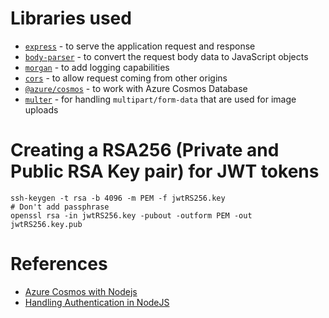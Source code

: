 # Libraries used

- [`express`](https://www.npmjs.com/package/express) - to serve the application request and response
- [`body-parser`](https://www.npmjs.com/package/body-parser) - to convert the request body data to JavaScript objects
- [`morgan`](https://www.npmjs.com/package/morgan) - to add logging capabilities
- [`cors`](https://www.npmjs.com/package/cors) - to allow request coming from other origins
- [`@azure/cosmos`](https://www.npmjs.com/package/@azure/cosmos) - to work with Azure Cosmos Database
- [`multer`](https://www.npmjs.com/package/multer) - for handling `multipart/form-data` that are used for image uploads

# Creating a RSA256 (Private and Public RSA Key pair) for JWT tokens

```
ssh-keygen -t rsa -b 4096 -m PEM -f jwtRS256.key
# Don't add passphrase
openssl rsa -in jwtRS256.key -pubout -outform PEM -out jwtRS256.key.pub
```

# References

- [Azure Cosmos with Nodejs](https://docs.microsoft.com/en-us/azure/cosmos-db/sql-api-nodejs-application)
- [Handling Authentication in NodeJS](https://codeburst.io/handling-authentication-in-nodejs-express-with-passport-part-3-authentication-and-authorization-8e07d819a113)

